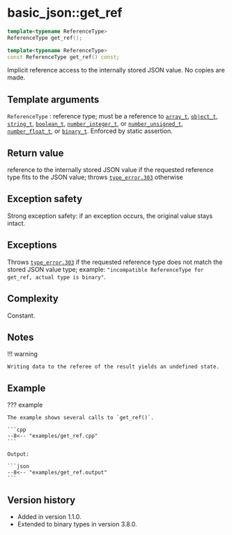 # basic_json::get_ref

```cpp
template<typename ReferenceType>
ReferenceType get_ref();

template<typename ReferenceType>
const ReferenceType get_ref() const;
```

Implicit reference access to the internally stored JSON value. No copies are made.

## Template arguments

`ReferenceType`
:   reference type; must be a reference to [`array_t`](array_t.md), [`object_t`](object_t.md),
    [`string_t`](string_t.md), [`boolean_t`](boolean_t.md), [`number_integer_t`](number_integer_t.md), or
    [`number_unsigned_t`](number_unsigned_t.md), [`number_float_t`](number_float_t.md), or [`binary_t`](binary_t.md).
    Enforced by static assertion.

## Return value

reference to the internally stored JSON value if the requested reference type fits to the JSON value; throws
[`type_error.303`](../../home/exceptions.md#jsonexceptiontype_error303) otherwise

## Exception safety

Strong exception safety: if an exception occurs, the original value stays intact.

## Exceptions

Throws [`type_error.303`](../../home/exceptions.md#jsonexceptiontype_error303) if the requested reference type does not
match the stored JSON value type; example: `"incompatible ReferenceType for get_ref, actual type is binary"`.

## Complexity

Constant.

## Notes

!!! warning

    Writing data to the referee of the result yields an undefined state.

## Example

??? example

    The example shows several calls to `get_ref()`.
    
    ```cpp
    --8<-- "examples/get_ref.cpp"
    ```
    
    Output:
    
    ```json
    --8<-- "examples/get_ref.output"
    ```

## Version history

- Added in version 1.1.0.
- Extended to binary types in version 3.8.0.
